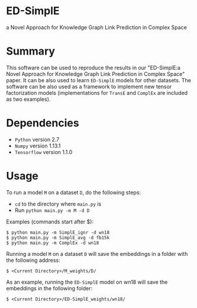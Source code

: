 # ED-SimplE
a Novel Approach for Knowledge Graph Link Prediction in Complex Space
# Summary
This software can be used to reproduce the results in our "ED-SimplE:a Novel Approach for Knowledge Graph Link Prediction in Complex Space" paper. It can be also used to learn `ED-SimplE` models for other datasets. The software can be also used as a framework to implement new tensor factorization models (implementations for `TransE` and `ComplEx` are included as two examples).
# Dependencies
* `Python` version 2.7
* `Numpy` version 1.13.1
* `Tensorflow` version 1.1.0
# Usage
To run a model `M` on a dataset `D`, do the following steps:
* `cd` to the directory where `main.py` is  
* Run `python main.py -m M -d D`  
  
Examples (commands start after $):  
  
`$ python main.py -m SimplE_ignr -d wn18`  
`$ python main.py -m SimplE_avg -d fb15k`  
`$ python main.py -m ComplEx -d wn18`  
  
Running a model `M` on a dataset `D` will save the embeddings in a folder with the following address:  
  
`$ <Current Directory>/M_weights/D/`  
  
As an example, running the `ED-SimplE` model on wn18 will save the embeddings in the following folder:  
  
`$ <Current Directory>/ED-SimplE_weights/wn18/`  
 
